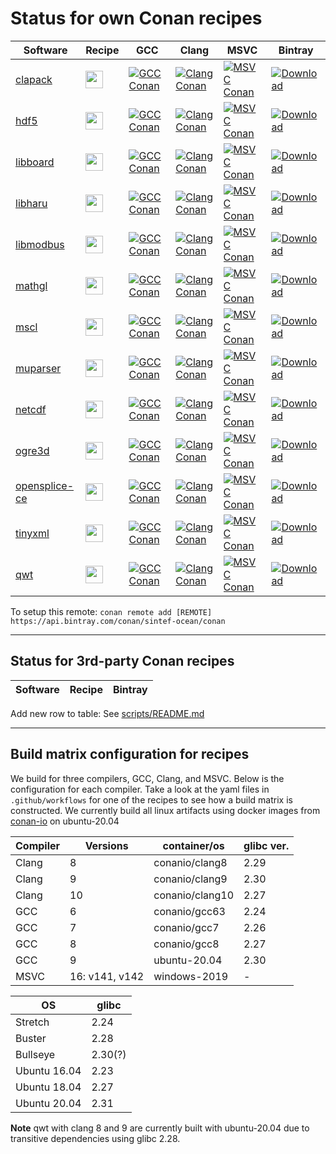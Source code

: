 # Status for own Conan recipes

Software | Recipe | GCC | Clang | MSVC | Bintray
---|---|---|---|---|---
[clapack](http://www.netlib.org/clapack)|[<img src="https://github.com/favicon.ico" height="28">](https://github.com/sintef-ocean/conan-clapack)|[![GCC Conan](https://github.com/sintef-ocean/conan-clapack/workflows/GCC%20Conan/badge.svg)](https://github.com/sintef-ocean/conan-clapack/actions?query=workflow%3A"GCC+Conan")|[![Clang Conan](https://github.com/sintef-ocean/conan-clapack/workflows/Clang%20Conan/badge.svg)](https://github.com/sintef-ocean/conan-clapack/actions?query=workflow%3A"Clang+Conan")|[![MSVC Conan](https://github.com/sintef-ocean/conan-clapack/workflows/MSVC%20Conan/badge.svg)](https://github.com/sintef-ocean/conan-clapack/actions?query=workflow%3A"MSVC+Conan")|[![Download](https://api.bintray.com/packages/sintef-ocean/conan/clapack%3Asintef/images/download.svg)](https://bintray.com/sintef-ocean/conan/clapack%3Asintef/_latestVersion)
[hdf5](https://portal.hdfgroup.org/display/HDF5/HDF5)|[<img src="https://github.com/favicon.ico" height="28">](https://github.com/sintef-ocean/conan-hdf5)|[![GCC Conan](https://github.com/sintef-ocean/conan-hdf5/workflows/GCC%20Conan/badge.svg)](https://github.com/sintef-ocean/conan-hdf5/actions?query=workflow%3A"GCC+Conan")|[![Clang Conan](https://github.com/sintef-ocean/conan-hdf5/workflows/Clang%20Conan/badge.svg)](https://github.com/sintef-ocean/conan-hdf5/actions?query=workflow%3A"Clang+Conan")|[![MSVC Conan](https://github.com/sintef-ocean/conan-hdf5/workflows/MSVC%20Conan/badge.svg)](https://github.com/sintef-ocean/conan-hdf5/actions?query=workflow%3A"MSVC+Conan")|[![Download](https://api.bintray.com/packages/sintef-ocean/conan/hdf5%3Asintef/images/download.svg)](https://bintray.com/sintef-ocean/conan/hdf5%3Asintef/_latestVersion)
[libboard](https://github.com/c-koi/libboard)|[<img src="https://github.com/favicon.ico" height="28">](https://github.com/sintef-ocean/conan-libboard)|[![GCC Conan](https://github.com/sintef-ocean/conan-libboard/workflows/GCC%20Conan/badge.svg)](https://github.com/sintef-ocean/conan-libboard/actions?query=workflow%3A"GCC+Conan")|[![Clang Conan](https://github.com/sintef-ocean/conan-libboard/workflows/Clang%20Conan/badge.svg)](https://github.com/sintef-ocean/conan-libboard/actions?query=workflow%3A"Clang+Conan")|[![MSVC Conan](https://github.com/sintef-ocean/conan-libboard/workflows/MSVC%20Conan/badge.svg)](https://github.com/sintef-ocean/conan-libboard/actions?query=workflow%3A"MSVC+Conan")|[![Download](https://api.bintray.com/packages/sintef-ocean/conan/libboard%3Asintef/images/download.svg)](https://bintray.com/sintef-ocean/conan/libboard%3Asintef/_latestVersion)
[libharu](http://libharu.org)|[<img src="https://github.com/favicon.ico" height="28">](https://github.com/sintef-ocean/conan-libharu)|[![GCC Conan](https://github.com/sintef-ocean/conan-libharu/workflows/GCC%20Conan/badge.svg)](https://github.com/sintef-ocean/conan-libharu/actions?query=workflow%3A"GCC+Conan")|[![Clang Conan](https://github.com/sintef-ocean/conan-libharu/workflows/Clang%20Conan/badge.svg)](https://github.com/sintef-ocean/conan-libharu/actions?query=workflow%3A"Clang+Conan")|[![MSVC Conan](https://github.com/sintef-ocean/conan-libharu/workflows/MSVC%20Conan/badge.svg)](https://github.com/sintef-ocean/conan-libharu/actions?query=workflow%3A"MSVC+Conan")|[![Download](https://api.bintray.com/packages/sintef-ocean/conan/libharu%3Asintef/images/download.svg)](https://bintray.com/sintef-ocean/conan/libharu%3Asintef/_latestVersion)
[libmodbus](http://libmodbus.org)|[<img src="https://github.com/favicon.ico" height="28">](https://github.com/sintef-ocean/conan-libmodbus)|[![GCC Conan](https://github.com/sintef-ocean/conan-libmodbus/workflows/GCC%20Conan/badge.svg)](https://github.com/sintef-ocean/conan-libmodbus/actions?query=workflow%3A"GCC+Conan")|[![Clang Conan](https://github.com/sintef-ocean/conan-libmodbus/workflows/Clang%20Conan/badge.svg)](https://github.com/sintef-ocean/conan-libmodbus/actions?query=workflow%3A"Clang+Conan")|[![MSVC Conan](https://github.com/sintef-ocean/conan-libmodbus/workflows/MSVC%20Conan/badge.svg)](https://github.com/sintef-ocean/conan-libmodbus/actions?query=workflow%3A"MSVC+Conan")|[![Download](https://api.bintray.com/packages/sintef-ocean/conan/libmodbus%3Asintef/images/download.svg)](https://bintray.com/sintef-ocean/conan/libmodbus%3Asintef/_latestVersion)
[mathgl](http://mathgl.sourceforge.net)|[<img src="https://github.com/favicon.ico" height="28">](https://github.com/sintef-ocean/conan-mathgl)|[![GCC Conan](https://github.com/sintef-ocean/conan-mathgl/workflows/GCC%20Conan/badge.svg)](https://github.com/sintef-ocean/conan-mathgl/actions?query=workflow%3A"GCC+Conan")|[![Clang Conan](https://github.com/sintef-ocean/conan-mathgl/workflows/Clang%20Conan/badge.svg)](https://github.com/sintef-ocean/conan-mathgl/actions?query=workflow%3A"Clang+Conan")|[![MSVC Conan](https://github.com/sintef-ocean/conan-mathgl/workflows/MSVC%20Conan/badge.svg)](https://github.com/sintef-ocean/conan-mathgl/actions?query=workflow%3A"MSVC+Conan")|[![Download](https://api.bintray.com/packages/sintef-ocean/conan/mathgl%3Asintef/images/download.svg)](https://bintray.com/sintef-ocean/conan/mathgl%3Asintef/_latestVersion)
[mscl](https://github.com/LORD-MicroStrain/MSCL)|[<img src="https://github.com/favicon.ico" height="28">](https://github.com/sintef-ocean/conan-mscl)|[![GCC Conan](https://github.com/sintef-ocean/conan-mscl/workflows/GCC%20Conan/badge.svg)](https://github.com/sintef-ocean/conan-mscl/actions?query=workflow%3A"GCC+Conan")|[![Clang Conan](https://github.com/sintef-ocean/conan-mscl/workflows/Clang%20Conan/badge.svg)](https://github.com/sintef-ocean/conan-mscl/actions?query=workflow%3A"Clang+Conan")|[![MSVC Conan](https://github.com/sintef-ocean/conan-mscl/workflows/MSVC%20Conan/badge.svg)](https://github.com/sintef-ocean/conan-mscl/actions?query=workflow%3A"MSVC+Conan")|[![Download](https://api.bintray.com/packages/sintef-ocean/conan/mscl%3Asintef/images/download.svg)](https://bintray.com/sintef-ocean/conan/mscl%3Asintef/_latestVersion)
[muparser](https://beltoforion.de/en/muparser/)|[<img src="https://github.com/favicon.ico" height="28">](https://github.com/sintef-ocean/conan-muparser)|[![GCC Conan](https://github.com/sintef-ocean/conan-muparser/workflows/GCC%20Conan/badge.svg)](https://github.com/sintef-ocean/conan-muparser/actions?query=workflow%3A"GCC+Conan")|[![Clang Conan](https://github.com/sintef-ocean/conan-muparser/workflows/Clang%20Conan/badge.svg)](https://github.com/sintef-ocean/conan-muparser/actions?query=workflow%3A"Clang+Conan")|[![MSVC Conan](https://github.com/sintef-ocean/conan-muparser/workflows/MSVC%20Conan/badge.svg)](https://github.com/sintef-ocean/conan-muparser/actions?query=workflow%3A"MSVC+Conan")|[![Download](https://api.bintray.com/packages/sintef-ocean/conan/muparser%3Asintef/images/download.svg)](https://bintray.com/sintef-ocean/conan/muparser%3Asintef/_latestVersion)
[netcdf](https://github.com/Unidata/netcdf-c.git)|[<img src="https://github.com/favicon.ico" height="28">](https://github.com/sintef-ocean/conan-netcdf-c)|[![GCC Conan](https://github.com/sintef-ocean/conan-netcdf-c/workflows/GCC%20Conan/badge.svg)](https://github.com/sintef-ocean/conan-netcdf-c/actions?query=workflow%3A"GCC+Conan")|[![Clang Conan](https://github.com/sintef-ocean/conan-netcdf-c/workflows/Clang%20Conan/badge.svg)](https://github.com/sintef-ocean/conan-netcdf-c/actions?query=workflow%3A"Clang+Conan")|[![MSVC Conan](https://github.com/sintef-ocean/conan-netcdf-c/workflows/MSVC%20Conan/badge.svg)](https://github.com/sintef-ocean/conan-netcdf-c/actions?query=workflow%3A"MSVC+Conan")|[![Download](https://api.bintray.com/packages/sintef-ocean/conan/netcdf%3Asintef/images/download.svg)](https://bintray.com/sintef-ocean/conan/netcdf%3Asintef/_latestVersion)
[ogre3d](https://www.ogre3d.org/)|[<img src="https://github.com/favicon.ico" height="28">](https://github.com/sintef-ocean/conan-ogre3d)|[![GCC Conan](https://github.com/sintef-ocean/conan-ogre3d/workflows/GCC%20Conan/badge.svg)](https://github.com/sintef-ocean/conan-ogre3d/actions?query=workflow%3A"GCC+Conan")|[![Clang Conan](https://github.com/sintef-ocean/conan-ogre3d/workflows/Clang%20Conan/badge.svg)](https://github.com/sintef-ocean/conan-ogre3d/actions?query=workflow%3A"Clang+Conan")|[![MSVC Conan](https://github.com/sintef-ocean/conan-ogre3d/workflows/MSVC%20Conan/badge.svg)](https://github.com/sintef-ocean/conan-ogre3d/actions?query=workflow%3A"MSVC+Conan")|[![Download](https://api.bintray.com/packages/sintef-ocean/conan/ogre3d%3Asintef/images/download.svg)](https://bintray.com/sintef-ocean/conan/ogre3d%3Asintef/_latestVersion)
[opensplice-ce](https://github.com/ADLINK-IST/opensplice)|[<img src="https://github.com/favicon.ico" height="28">](https://github.com/sintef-ocean/conan-opensplice-ce)|[![GCC Conan](https://github.com/sintef-ocean/conan-opensplice-ce/workflows/GCC%20Conan/badge.svg)](https://github.com/sintef-ocean/conan-opensplice-ce/actions?query=workflow%3A"GCC+Conan")|[![Clang Conan](https://github.com/sintef-ocean/conan-opensplice-ce/workflows/Clang%20Conan/badge.svg)](https://github.com/sintef-ocean/conan-opensplice-ce/actions?query=workflow%3A"Clang+Conan")|[![MSVC Conan](https://github.com/sintef-ocean/conan-opensplice-ce/workflows/MSVC%20Conan/badge.svg)](https://github.com/sintef-ocean/conan-opensplice-ce/actions?query=workflow%3A"MSVC+Conan")|[![Download](https://api.bintray.com/packages/sintef-ocean/conan/opensplice-ce%3Asintef/images/download.svg)](https://bintray.com/sintef-ocean/conan/opensplice-ce%3Asintef/_latestVersion)
[tinyxml](http://www.grinninglizard.com/tinyxml)|[<img src="https://github.com/favicon.ico" height="28">](https://github.com/sintef-ocean/conan-tinyxml)|[![GCC Conan](https://github.com/sintef-ocean/conan-tinyxml/workflows/GCC%20Conan/badge.svg)](https://github.com/sintef-ocean/conan-tinyxml/actions?query=workflow%3A"GCC+Conan")|[![Clang Conan](https://github.com/sintef-ocean/conan-tinyxml/workflows/Clang%20Conan/badge.svg)](https://github.com/sintef-ocean/conan-tinyxml/actions?query=workflow%3A"Clang+Conan")|[![MSVC Conan](https://github.com/sintef-ocean/conan-tinyxml/workflows/MSVC%20Conan/badge.svg)](https://github.com/sintef-ocean/conan-tinyxml/actions?query=workflow%3A"MSVC+Conan")|[![Download](https://api.bintray.com/packages/sintef-ocean/conan/tinyxml%3Asintef/images/download.svg)](https://bintray.com/sintef-ocean/conan/tinyxml%3Asintef/_latestVersion)
[qwt](https://qwt.sourceforge.io/)|[<img src="https://github.com/favicon.ico" height="28">](https://github.com/sintef-ocean/conan-qwt)|[![GCC Conan](https://github.com/sintef-ocean/conan-qwt/workflows/GCC%20Conan/badge.svg)](https://github.com/sintef-ocean/conan-qwt/actions?query=workflow%3A"GCC+Conan")|[![Clang Conan](https://github.com/sintef-ocean/conan-qwt/workflows/Clang%20Conan/badge.svg)](https://github.com/sintef-ocean/conan-qwt/actions?query=workflow%3A"Clang+Conan")|[![MSVC Conan](https://github.com/sintef-ocean/conan-qwt/workflows/MSVC%20Conan/badge.svg)](https://github.com/sintef-ocean/conan-qwt/actions?query=workflow%3A"MSVC+Conan")|[![Download](https://api.bintray.com/packages/sintef-ocean/conan/qwt%3Asintef/images/download.svg)](https://bintray.com/sintef-ocean/conan/qwt%3Asintef/_latestVersion)

To setup this remote:
`conan remote add [REMOTE] https://api.bintray.com/conan/sintef-ocean/conan`

----
## Status for 3rd-party Conan recipes

Software | Recipe | Bintray
---|---|---


Add new row to table: See [scripts/README.md](scripts/README.md)

----
## Build matrix configuration for recipes
We build for three compilers, GCC, Clang, and MSVC. Below is the configuration for each
compiler. Take a look at the yaml files in `.github/workflows` for one of the recipes to
see how a build matrix is constructed. We currently build all linux artifacts using docker
images from [conan-io](https://github.com/conan-io/conan-docker-tools) on ubuntu-20.04



| Compiler | Versions       | container/os    | glibc ver. |
| -------- | -------------- | ------------    | ---------- |
| Clang    | 8              | conanio/clang8  | 2.29       |
| Clang    | 9              | conanio/clang9  | 2.30       |
| Clang    | 10             | conanio/clang10 | 2.27       |
| GCC      | 6              | conanio/gcc63   | 2.24       |
| GCC      | 7              | conanio/gcc7    | 2.26       |
| GCC      | 8              | conanio/gcc8    | 2.27       |
| GCC      | 9              | ubuntu-20.04    | 2.30       |
| MSVC     | 16: v141, v142 | windows-2019    | -          |

| OS           | glibc   |
|--------------|---------|
| Stretch      | 2.24    |
| Buster       | 2.28    |
| Bullseye     | 2.30(?) |
| Ubuntu 16.04 | 2.23    |
| Ubuntu 18.04 | 2.27    |
| Ubuntu 20.04 | 2.31    |

**Note** qwt with clang 8 and 9 are currently built with ubuntu-20.04 due to transitive
dependencies using glibc 2.28.
